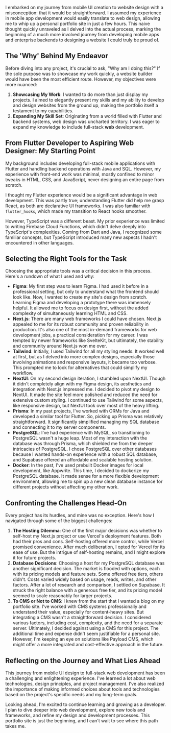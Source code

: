 I embarked on my journey from mobile UI creation to website design with a misconception: that it would be straightforward. I assumed my experience in mobile app development would easily translate to web design, allowing me to whip up a personal portfolio site in just a few hours. This naive thought quickly unraveled as I delved into the actual process, marking the beginning of a much more involved journey from developing mobile apps and enterprise backends to designing a website I could truly be proud of.

## The 'Why' Behind My Endeavor

Before diving into any project, it's crucial to ask, "Why am I doing this?" If the sole purpose was to showcase my work quickly, a website builder would have been the most efficient route. However, my objectives were more nuanced:

1. **Showcasing My Work**: I wanted to do more than just display my projects. I aimed to elegantly present my skills and my ability to develop and design websites from the ground up, making the portfolio itself a testament to my capabilities.
2. **Expanding My Skill Set**: Originating from a world filled with Flutter and backend systems, web design was uncharted territory. I was eager to expand my knowledge to include full-stack **web** development.

## From Flutter Developer to Aspiring Web Designer: My Starting Point

My background includes developing full-stack mobile applications with Flutter and handling backend operations with Java and SQL. However, my experience with front-end work was minimal, mostly confined to minor tweaks in HTML, CSS, and JavaScript, never designing an entire page from scratch.

I thought my Flutter experience would be a significant advantage in web development. This was partly true; understanding Flutter did help me grasp React, as both are declarative UI frameworks. I was also familiar with `flutter_hooks`, which made my transition to React hooks smoother.

However, TypeScript was a different beast. My prior experience was limited to writing Firebase Cloud Functions, which didn't delve deeply into TypeScript's complexities. Coming from Dart and Java, I recognized some familiar concepts, but TypeScript introduced many new aspects I hadn't encountered in other languages.

## Selecting the Right Tools for the Task

Choosing the appropriate tools was a critical decision in this process. Here's a rundown of what I used and why:

- **Figma**: My first step was to learn Figma. I had used it before in a professional setting, but only to understand what the frontend should look like. Now, I wanted to create my site's design from scratch. Learning Figma and developing a prototype there was immensely helpful. It allowed me to focus on design first, without the added complexity of simultaneously learning HTML and CSS.
- **Next.js**: There are many web frameworks I could have chosen. Next.js appealed to me for its robust community and proven reliability in production. It's also one of the most in-demand frameworks for web development jobs, a practical consideration for my career. I was tempted by newer frameworks like SvelteKit, but ultimately, the stability and community around Next.js won me over.
- **Tailwind**: Initially, I used Tailwind for all my styling needs. It worked well at first, but as I delved into more complex designs, especially those involving animations and responsive layouts, it became too verbose. This prompted me to look for alternatives that could simplify my workflow.
- **NextUI**: On my second design iteration, I stumbled upon NextUI. Though it didn't completely align with my Figma design, its aesthetics and integration with Next.js impressed me. I decided to pivot my design to NextUI. It made the site feel more polished and reduced the need for extensive custom styling. I continued to use Tailwind for some aspects, like responsive design, but NextUI took over most of the heavy lifting.
- **Prisma**: In my past projects, I've worked with ORMs for Java and developed a similar tool for Flutter. So, picking up Prisma was relatively straightforward. It significantly simplified managing my SQL database and connecting it to my server components.
- **PostgreSQL**: I've had experience with MySQL, so transitioning to PostgreSQL wasn't a huge leap. Most of my interaction with the database was through Prisma, which shielded me from the deeper intricacies of PostgreSQL. I chose PostgreSQL over other databases because I wanted hands-on experience with a robust SQL database, and Supabase offered an affordable and scalable hosting solution.
- **Docker**: In the past, I've used prebuilt Docker images for local development, like Appwrite. This time, I decided to dockerize my PostgreSQL database. It made sense for a more flexible development environment, allowing me to spin up a new clean database instance for different projects without affecting my other work.

## Confronting the Challenges Head-On

Every project has its hurdles, and mine was no exception. Here's how I navigated through some of the biggest challenges:

1. **The Hosting Dilemma**: One of the first major decisions was whether to self-host my Next.js project or use Vercel's deployment features. Both had their pros and cons. Self-hosting offered more control, while Vercel promised convenience. After much deliberation, I opted for Vercel for its ease of use. But the intrigue of self-hosting remains, and I might explore it for future projects.
2. **Database Decisions**: Choosing a host for my PostgreSQL database was another significant decision. The market is flooded with options, each with its pricing models and feature sets. Some offered free tiers, others didn't. Costs varied widely based on usage, reads, writes, and other factors. After a lot of research and comparison, I settled on Supabase. It struck the right balance with a generous free tier, and its pricing model seemed to scale reasonably for larger projects.
3. **To CMS or Not to CMS**: I knew from the start that I wanted a blog on my portfolio site. I've worked with CMS systems professionally and understand their value, especially for content-heavy sites. But integrating a CMS wasn't a straightforward decision. I considered various factors, including cost, complexity, and the need for a separate server. Ultimately, I decided against using a CMS for this project. The additional time and expense didn't seem justifiable for a personal site. However, I'm keeping an eye on solutions like Payload CMS, which might offer a more integrated and cost-effective approach in the future.

## Reflecting on the Journey and What Lies Ahead

This journey from mobile UI design to full-stack web development has been a challenging and enlightening experience. I've learned a lot about web technologies, design principles, and project management. I've also realized the importance of making informed choices about tools and technologies based on the project's specific needs and my long-term goals.

Looking ahead, I'm excited to continue learning and growing as a developer. I plan to dive deeper into web development, explore new tools and frameworks, and refine my design and development processes. This portfolio site is just the beginning, and I can't wait to see where this path takes me.
